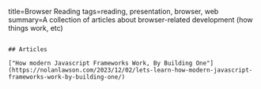 title=Browser Reading
tags=reading, presentation, browser, web
summary=A collection of articles about browser-related development (how things work, etc)
~~~~~~

## Articles

["How modern Javascript Frameworks Work, By Building One"](https://nolanlawson.com/2023/12/02/lets-learn-how-modern-javascript-frameworks-work-by-building-one/)

